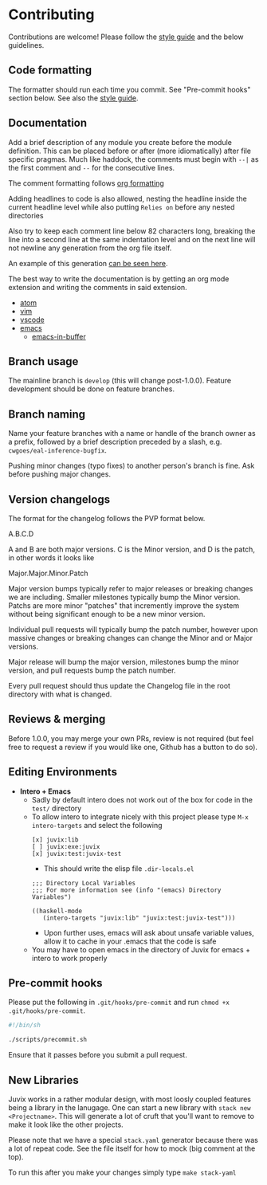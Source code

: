 # Contributing

Contributions are welcome! Please follow the [style guide](https://github.com/cryptiumlabs/juvix/blob/develop/doc/STYLEGUIDE.md) and the below guidelines.

## Code formatting

The formatter should run each time you commit. See "Pre-commit hooks" section
below.
See also the [style guide](https://github.com/cryptiumlabs/juvix/blob/develop/doc/STYLEGUIDE.md).

## Documentation

Add a brief description of any module you create before the module definition.
This can be placed before or after (more idiomatically) after file specific pragmas.
Much like haddock, the comments must begin with `--|` as the first comment and `--` for the consecutive lines.

The comment formatting follows [org formatting](http://ergoemacs.org/emacs/emacs_org_markup.html)

Adding headlines to code is also allowed, nesting the headline inside the current headline level while also putting `Relies on`
before any nested directories

Also try to keep each comment line below 82 characters long, breaking the line into a second line at the same indentation level
and on the next line will not newline any generation from the org file itself.

An example of this generation [can be seen here](https://github.com/cryptiumlabs/juvix/blob/15ca9e5e602d24cf09fe87fc059e3e0ee78ad6db/src/Juvix/Encoding/Encoding.hs#L3).

The best way to write the documentation is by getting an org mode extension and writing the comments in said extension.
- [atom](https://atom.io/packages/org-mode)
- [vim](https://github.com/jceb/vim-orgmode)
- [vscode](https://marketplace.visualstudio.com/items?itemName=tootone.org-mode)
- [emacs](https://orgmode.org/)
  + [emacs-in-buffer](http://pragmaticemacs.com/emacs/write-code-comments-in-org-mode-with-poporg/)

## Branch usage

The mainline branch is `develop` (this will change post-1.0.0). Feature development should be done on feature branches.

## Branch naming

Name your feature branches with a name or handle of the branch owner as a prefix, followed by a brief description preceded by a slash, e.g. `cwgoes/eal-inference-bugfix`.

Pushing minor changes (typo fixes) to another person's branch is fine. Ask before pushing major changes.
## Version changelogs

The format for the changelog follows the PVP format below.

A.B.C.D

A and B are both major versions. C is the Minor version, and D is the
patch, in other words it looks like

Major.Major.Minor.Patch

Major version bumps typically refer to major releases or breaking
changes we are including. Smaller milestones typically bump the Minor
version. Patchs are more minor "patches" that incremently improve the
system without being significant enough to be a new minor version.

Individual pull requests will typically bump the patch number, however
upon massive changes or breaking changes can change the Minor and or
Major versions.

Major release will bump the major version, milestones bump the minor
version, and pull requests bump the patch number.

Every pull request should thus update the Changelog file in the root
directory with what is changed.

## Reviews & merging

Before 1.0.0, you may merge your own PRs, review is not required (but feel free to request a review if you would like one, Github has a button to do so).

## Editing Environments

- __Intero + Emacs__
  - Sadly by default intero does not work out of the box for code in the `test/` directory
  - To allow intero to integrate nicely with this project please type `M-x intero-targets` and select the following
    ```
    [x] juvix:lib
    [ ] juvix:exe:juvix
    [x] juvix:test:juvix-test
    ```
    - This should write the elisp file `.dir-locals.el`
    ```elisp
    ;;; Directory Local Variables
    ;;; For more information see (info "(emacs) Directory Variables")

    ((haskell-mode
       (intero-targets "juvix:lib" "juvix:test:juvix-test")))
    ```
    - Upon further uses, emacs will ask about unsafe variable values, allow it to cache in your .emacs that the code is safe
  - You may have to open emacs in the directory of Juvix for emacs + intero to work properly

## Pre-commit hooks

Please put the following in `.git/hooks/pre-commit` and run `chmod +x .git/hooks/pre-commit`.
```bash
#!/bin/sh

./scripts/precommit.sh
```
Ensure that it passes before you submit a pull request.

## New Libraries

Juvix works in a rather modular design, with most loosly coupled
features being a library in the lanugage. One can start a new library
with `stack new <Projectname>`. This will generate a lot of cruft that
you'll want to remove to make it look like the other projects.

Please note that we have a special `stack.yaml` generator because
there was a lot of repeat code. See the file itself for how to mock
(big comment at the top).

To run this after you make your changes simply type `make stack-yaml`
